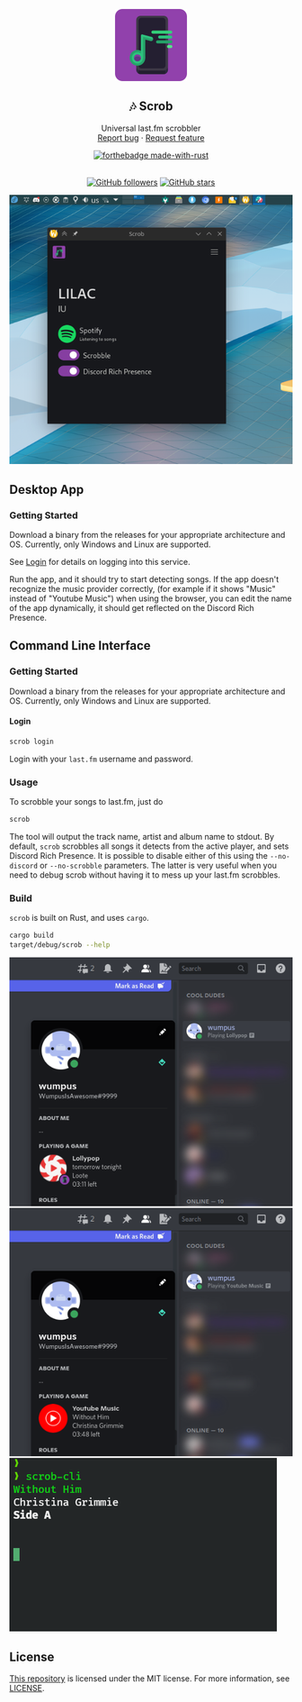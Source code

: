 <p align="center">
    <img src="https://github.com/lyrix-music/cli/blob/main/cmd/desktop/AppDir/lyrix-desktop.png?raw=true" alt="scrob" width=128 height=128>

<h2 align="center">🎶 Scrob</h2>

  <p align="center">
    Universal last.fm scrobbler 
    <br>
    <a href="https://github.com/srevinsaju/scrob/issues/new">Report bug</a>
    ·
    <a href="https://github.com/srevinsaju/scrob/issues/new">Request feature</a>
  </p>
</p>

<div align="center">

[![forthebadge made-with-rust](http://ForTheBadge.com/images/badges/made-with-rust.svg)](https://rust.org/)<br/><br/>


[![GitHub followers](https://img.shields.io/github/followers/srevinsaju?label=Follow%20me&style=social)](https://github.com/srevinsaju) [![GitHub stars](https://img.shields.io/github/stars/srevinsaju/scrob?style=social)](https://github.com/srevinsaju/scrob/stargazers)

![Scrob GUI](./docs/img/gui.png)

</div>

## Desktop App
### Getting Started

Download a binary from the releases for your appropriate architecture 
and OS. Currently, only Windows and Linux are supported. 

See [Login](#Login) for details on logging into this service. 

Run the app, and it should try to start detecting songs.
If the app doesn't recognize the music provider correctly,
(for example if it shows "Music" instead of "Youtube Music")
when using the browser, you can edit the name of the app 
dynamically, it should get reflected on the Discord Rich Presence.

## Command Line Interface

### Getting Started 

Download a binary from the releases for your appropriate architecture 
and OS. Currently, only Windows and Linux are supported. 

#### Login
```bash
scrob login
```
Login with your `last.fm` username and password.

### Usage 

To scrobble your songs to last.fm, just do
```bash
scrob
```

The tool will output the track name, artist and album name 
to stdout. By default, `scrob` scrobbles all songs it 
detects from the active player, and sets Discord Rich 
Presence. It is possible to disable either of this
using the `--no-discord` or `--no-scrobble` parameters. 
The latter is very useful when you need to debug scrob 
without having it to mess up your last.fm scrobbles. 


### Build
`scrob` is built on Rust, and uses `cargo`.

```bash
cargo build
target/debug/scrob --help
```

![Discord Lollypop](./docs/img/discord_lollypop.png) ![Discord Youtube music](./docs/img/discord_ytmusic.png) 
![Command line](./docs/img/cli.png)



## License 
[This repository](https://github.com/srevinsaju/scrob) is licensed
under the MIT license. For more information, see [LICENSE](./LICENSE).


